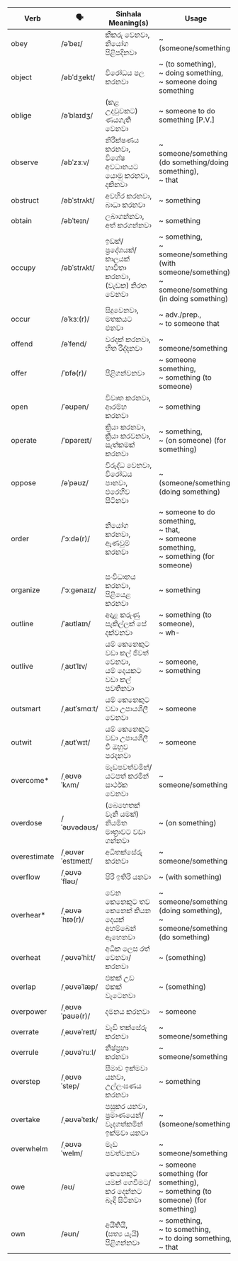 | Verb         | 🗣️                 | Sinhala Meaning(s)                            | Usage                                         |
| ------------ | ----------------- | --------------------------------------------- | --------------------------------------------------------- |
| obey         | /əˈbeɪ/           | කීකරු වෙනවා,<br>නියෝග පිළිපදිනවා                        | ~ (someone/something)                                                |
| object       | /əbˈdʒekt/        | විරෝධය පල කරනවා                                  | ~ (to something),<br>~ doing something,<br>~ someone doing something                   |
| oblige       | /əˈblaɪdʒ/        | (කළ උදවුවකට) ණයගැති වෙනවා                          | ~ someone to do something [P.V.]                                     |
| observe      | /əbˈzɜːv/         | නිරීක්ෂණය කරනවා,<br>විශේෂ අවධානයට යොමු කරනවා,<br>දකිනවා         | ~ someone/something (do something/doing something),<br>~ that                    |
| obstruct     | /əbˈstrʌkt/       | අවහිර කරනවා,<br>බාධා කරනවා                         | ~ something                                                     |
| obtain       | /əbˈteɪn/         | ලබාගන්නවා,<br>අත් කරගන්නවා                          | ~ something                                                     |
| occupy       | /əbˈstrʌkt/       | ඉඩක්/ප්‍රදේශයක්/<br>කාලයක් භාවිතා කරනවා,<br>(වැඩක) නිරත වෙනවා   | ~ something,<br>~ someone/something (with someone/something),<br>~ someone/something (in doing something) |
| occur        | /əˈkɜː(r)/        | සිදුවෙනවා,<br>මතකයට එනවා                           | ~ adv./prep.,<br>~ to someone that                             |
| offend       | /əˈfend/          | වරදක් කරනවා,<br>හිත රිද්දනවා                        | ~ someone/something                                                  |
| offer        | /ˈɒfə(r)/         | පිළිගන්වනවා                                       | ~ someone something,<br>~ something (to someone)                                |
| open         | /ˈəʊpən/          | විවෘත කරනවා,<br>ආරම්භ කරනවා                        | ~ something                                                     |
| operate      | /ˈɒpəreɪt/        | ක්‍රියා කරනවා,<br>ක්‍රියා කරවනවා,<br>සැත්කමක් කරනවා            | ~ something,<br>~ (on someone) (for something)                             |
| oppose       | /əˈpəʊz/          | විරුද්ධ වෙනවා,<br>විරෝධය පානවා,<br>එරෙහිව සිටිනවා                 | ~ (someone/something) (doing something)                                    |
| order        | /ˈɔːdə(r)/        | නියෝග කරනවා,<br>ඇණවුම් කරනවා                           | ~ someone to do something,<br>~ that,<br>~ someone something,<br>~ something (for someone)    |
| organize     | /ˈɔːɡənaɪz/       | සංවිධානය කරනවා,<br>පිළියෙළ කරනවා                         | ~ something                                                     |
| outline      | /ˈaʊtlaɪn/        | අදාළ කරුණු සැකිල්ලක් සේ දක්වනවා                         | ~ something (to someone),<br>~ wh-                                      |
| outlive      | /ˌaʊtˈlɪv/        | යම් කෙනෙකුට වඩා කල් ජීවත් වෙනවා,<br>යම් දෙයකට වඩා කල් පවතිනවා | ~ someone,<br>~ something                                            |
| outsmart     | /ˌaʊtˈsmɑːt/      | යම් කෙනෙකුට වඩා උපායශීලී වෙනවා                          | ~ someone                                                      |
| outwit       | /ˌaʊtˈwɪt/        | යම් කෙනෙකුට වඩා උපායශීලී වී ඔහුව පරදනවා                  | ~ someone                                                      |
| overcome\*   | /ˌəʊvəˈkʌm/       | මැඩපවත්වමින්/යටපත් කරමින් සාර්ථක වෙනවා                   | ~ someone/something                                                  |
| overdose     | /ˈəʊvədəʊs/       | (බෙහෙතක් වැනි යමක්) නියමිත මාත්‍රාවට වඩා ගන්නවා              | ~ (on something)                                                |
| overestimate | /ˌəʊvərˈestɪmeɪt/ | අධිතක්සේරු කරනවා                                   | ~ someone/something                                                  |
| overflow     | /ˌəʊvəˈfləʊ/      | පිරී ඉතිරී යනවා                                    | ~ (with something)                                              |
| overhear\*   | /ˌəʊvəˈhɪə(r)/    | වෙන කෙනෙකුට තව කෙනෙක් කියන දෙයක් අහම්බෙන් ඇහෙනවා             | ~ someone/something (doing something),<br>~ someone/something (do something)                |
| overheat     | /ˌəʊvəˈhiːt/      | අධික ලෙස රත් වෙනවා/කරනවා                            | ~ (something)                                                   |
| overlap      | /ˌəʊvəˈlæp/       | එකක් උඩ එකක් වැටෙනවා                               | ~ (something)                                                   |
| overpower    | /ˌəʊvəˈpaʊə(r)/   | දමනය කරනවා                                     | ~ someone                                                      |
| overrate     | /ˌəʊvəˈreɪt/      | වැඩි තක්සේරු කරනවා                                  | ~ someone/something                                                  |
| overrule     | /ˌəʊvəˈruːl/      | නිෂ්ප්‍රභා කරනවා                                    | ~ someone/something                                                  |
| overstep     | /ˌəʊvəˈstep/      | සීමාව ඉක්මවා යනවා,<br>උල්ලංඝණය කරනවා                     | ~ something                                                     |
| overtake     | /ˌəʊvəˈteɪk/      | පසුකර යනවා,<br>ප්‍රමාණයෙන්/වැදගත්කමින් ඉක්මවා යනවා             | ~ (someone/something)                                                |
| overwhelm    | /ˌəʊvəˈwelm/      | මැඩ පවත්වනවා                                     | ~ someone/something                                                  |
| owe          | /əʊ/              | කෙනෙකුට යමක් ගෙවීමට/කර දෙන්නට බැඳී සිටිනවා                 | ~ someone something (for something),<br>~ something (to someone) (for something)               |
| own          | /əʊn/             | අයිතියි,<br>(සත්‍ය යැයි) පිළිගන්නවා                      | ~ something,<br>~ to something,<br>~ to doing something,<br>~ that             |